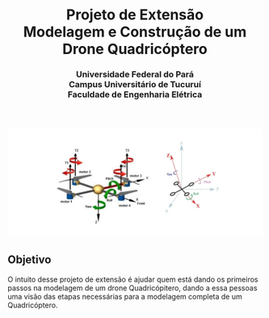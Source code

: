 <h1 align="center">
  Projeto de Extensão <br/> Modelagem e Construção de um Drone Quadricóptero 
</h1>

<h3 align="center">
  Universidade Federal do Pará <br>
  Campus Universitário de Tucuruí <br>
  Faculdade de Engenharia Elétrica <br><br>
</h3>

<h1 align="center">
  <img src="assets/images/custom_pag_img/banner_p.jpg"/>
</h1>


<h2>
  Objetivo
</h2>

<p>
  O intuito desse projeto de extensão é ajudar quem está dando os
  primeiros passos na modelagem de um drone Quadricópitero, dando a essa pessoas 
  uma visão das etapas necessárias para a modelagem completa de um 
  Quadricóptero.
</p>